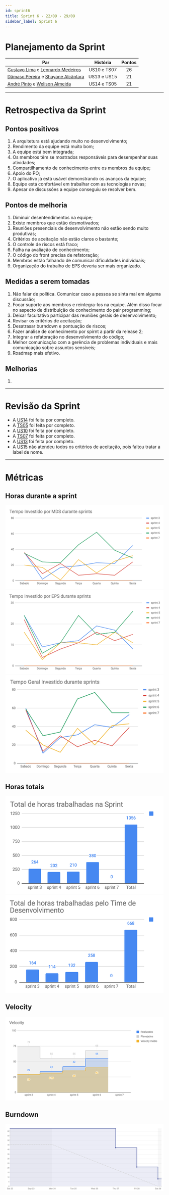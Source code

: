 ```yaml
---
id: sprint6
title: Sprint 6 - 22/09 - 29/09
sidebar_label: Sprint 6
---
```


# Planejamento da Sprint
|Par|História|Pontos|
|---|:------:|:----:|
|[Gustavo Lima](https://github.com/orgs/fga-eps-mds/people/gustavolima00) e [Leonardo Medeiros](https://github.com/orgs/fga-eps-mds/people/leomedeiros1)|US10 e TS07|26|
|[Dâmaso Pereira](https://github.com/orgs/fga-eps-mds/people/juniopereirab) e [Shayane Alcântara](https://github.com/orgs/fga-eps-mds/people/shayanealcantara)|US13 e US15|21|
|[André Pinto](https://github.com/orgs/fga-eps-mds/people/andrelucax) e [Welison Almeida](https://github.com/orgs/fga-eps-mds/people/WelisonR)|US14 e TS05|21|

-------------------------------------------------------------------------------
# Retrospectiva da Sprint
## Pontos positivos
1. A arquitetura está ajudando muito no desenvolvimento;
2. Rendimento da equipe está muito bom;
3. A equipe está bem integrada;
4. Os membros têm se mostrados responsáveis para desempenhar suas atividades;
5. Compartilhamento de conhecimento entre os membros da equipe;
6. Apoio do PO;
7. O aplicativo já está usável demonstrando os avanços da equipe;
8. Equipe está confortável em trabalhar com as tecnologias novas;
9. Apesar de discussões a equipe conseguiu se resolver bem.

## Pontos de melhoria
1. Diminuir desentendimentos na equipe;
2. Existe membros que estão desmotivados;
3. Reuniões presenciais de desenvolvimento não estão sendo muito produtivas;
4. Critérios de aceitação não estão claros o bastante;
5. O controle de riscos está fraco;
6. Falha na avaliação de conhecimento;
7. O código do front precisa de refatoração;
8. Membros estão falhando de comunicar dificuldades individuais;
9. Organização do trabalho de EPS deveria ser mais organizado.


## Medidas a serem tomadas
1. Não falar de política. Comunicar caso a pessoa se sinta mal em alguma discussão;
2. Focar suporte aos membros e reintegra-los na equipe. Além disso focar no aspecto de distribuição de conhecimento do pair programming;
3. Deixar facultativo participar das reuniões gerais de desenvolvimento;
4. Revisar os critérios de aceitação;
5. Desatrasar burndown e pontuação de riscos;
6. Fazer análise de conhecimento por spirnt a partir da release 2;
7. Integrar a refatoração no desenvolvimento do código;
8. Melhor comunicação com a gerência de problemas individuais e mais comunicação sobre assuntos sensíveis;
9. Roadmap mais efetivo.


## Melhorias
1. 

-------------------------------------------------------------------------------
# Revisão da Sprint
* A [US14](https://github.com/fga-eps-mds/2018.2-iFood/issues/111) foi feita por completo.
* A [TS05](https://github.com/fga-eps-mds/2018.2-iFood/issues/108) foi feita por completo.
* A [US10](https://github.com/fga-eps-mds/2018.2-iFood/issues/48) foi feita por completo.
* A [TS07](https://github.com/fga-eps-mds/2018.2-iFood/issues/110) foi feita por completo.
* A [US13](https://github.com/fga-eps-mds/2018.2-iFood/issues/107) foi feita por completo.
* A [US15](https://github.com/fga-eps-mds/2018.2-iFood/issues/113) não atendeu todos os critérios de aceitação, pois faltou tratar a label de nome.
-------------------------------------------------------------------------------
# Métricas
## Horas durante a sprint
![tempo-mds-6](assets/sprints/tempo-mds-6.png)
![tempo-eps-6](assets/sprints/tempo-eps-6.png)
![tempo-geral-6](assets/sprints/tempo-geral-6.png)

## Horas totais
![total-horas-6](assets/sprints/total-horas-6.png)
![total-horas-td-6](assets/sprints/total-horas-td-6.png)

## Velocity
![velocity-6](assets/sprints/velocity-6.png)

## Burndown
![burndown-6](assets/sprints/burndown-6.png)
